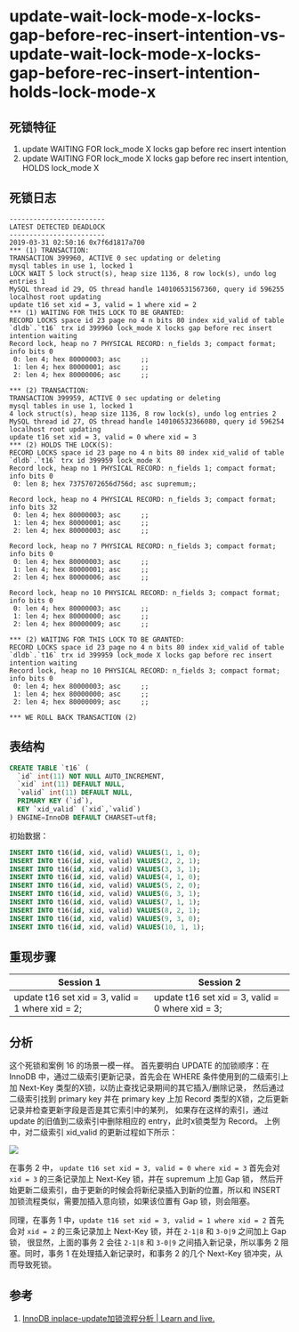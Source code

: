 update-wait-lock-mode-x-locks-gap-before-rec-insert-intention-vs-update-wait-lock-mode-x-locks-gap-before-rec-insert-intention-holds-lock-mode-x
===

## 死锁特征

1. update WAITING FOR lock_mode X locks gap before rec insert intention
2. update WAITING FOR lock_mode X locks gap before rec insert intention, HOLDS lock_mode X

## 死锁日志

```
------------------------
LATEST DETECTED DEADLOCK
------------------------
2019-03-31 02:50:16 0x7f6d1817a700
*** (1) TRANSACTION:
TRANSACTION 399960, ACTIVE 0 sec updating or deleting
mysql tables in use 1, locked 1
LOCK WAIT 5 lock struct(s), heap size 1136, 8 row lock(s), undo log entries 1
MySQL thread id 29, OS thread handle 140106531567360, query id 596255 localhost root updating
update t16 set xid = 3, valid = 1 where xid = 2
*** (1) WAITING FOR THIS LOCK TO BE GRANTED:
RECORD LOCKS space id 23 page no 4 n bits 80 index xid_valid of table `dldb`.`t16` trx id 399960 lock_mode X locks gap before rec insert intention waiting
Record lock, heap no 7 PHYSICAL RECORD: n_fields 3; compact format; info bits 0
 0: len 4; hex 80000003; asc     ;;
 1: len 4; hex 80000001; asc     ;;
 2: len 4; hex 80000006; asc     ;;

*** (2) TRANSACTION:
TRANSACTION 399959, ACTIVE 0 sec updating or deleting
mysql tables in use 1, locked 1
4 lock struct(s), heap size 1136, 8 row lock(s), undo log entries 2
MySQL thread id 27, OS thread handle 140106532366080, query id 596254 localhost root updating
update t16 set xid = 3, valid = 0 where xid = 3
*** (2) HOLDS THE LOCK(S):
RECORD LOCKS space id 23 page no 4 n bits 80 index xid_valid of table `dldb`.`t16` trx id 399959 lock_mode X
Record lock, heap no 1 PHYSICAL RECORD: n_fields 1; compact format; info bits 0
 0: len 8; hex 73757072656d756d; asc supremum;;

Record lock, heap no 4 PHYSICAL RECORD: n_fields 3; compact format; info bits 32
 0: len 4; hex 80000003; asc     ;;
 1: len 4; hex 80000001; asc     ;;
 2: len 4; hex 80000003; asc     ;;

Record lock, heap no 7 PHYSICAL RECORD: n_fields 3; compact format; info bits 0
 0: len 4; hex 80000003; asc     ;;
 1: len 4; hex 80000001; asc     ;;
 2: len 4; hex 80000006; asc     ;;

Record lock, heap no 10 PHYSICAL RECORD: n_fields 3; compact format; info bits 0
 0: len 4; hex 80000003; asc     ;;
 1: len 4; hex 80000000; asc     ;;
 2: len 4; hex 80000009; asc     ;;

*** (2) WAITING FOR THIS LOCK TO BE GRANTED:
RECORD LOCKS space id 23 page no 4 n bits 80 index xid_valid of table `dldb`.`t16` trx id 399959 lock_mode X locks gap before rec insert intention waiting
Record lock, heap no 10 PHYSICAL RECORD: n_fields 3; compact format; info bits 0
 0: len 4; hex 80000003; asc     ;;
 1: len 4; hex 80000000; asc     ;;
 2: len 4; hex 80000009; asc     ;;

*** WE ROLL BACK TRANSACTION (2)
```

## 表结构

```sql
CREATE TABLE `t16` (
  `id` int(11) NOT NULL AUTO_INCREMENT,
  `xid` int(11) DEFAULT NULL,
  `valid` int(11) DEFAULT NULL,
  PRIMARY KEY (`id`),
  KEY `xid_valid` (`xid`,`valid`)
) ENGINE=InnoDB DEFAULT CHARSET=utf8;
```

初始数据：

```sql
INSERT INTO t16(id, xid, valid) VALUES(1, 1, 0);
INSERT INTO t16(id, xid, valid) VALUES(2, 2, 1);
INSERT INTO t16(id, xid, valid) VALUES(3, 3, 1);
INSERT INTO t16(id, xid, valid) VALUES(4, 1, 0);
INSERT INTO t16(id, xid, valid) VALUES(5, 2, 0);
INSERT INTO t16(id, xid, valid) VALUES(6, 3, 1);
INSERT INTO t16(id, xid, valid) VALUES(7, 1, 1);
INSERT INTO t16(id, xid, valid) VALUES(8, 2, 1);
INSERT INTO t16(id, xid, valid) VALUES(9, 3, 0);
INSERT INTO t16(id, xid, valid) VALUES(10, 1, 1);
```

## 重现步骤

| Session 1 | Session 2 |
| --- | --- |
|update t16 set xid = 3, valid = 1 where xid = 2;|update t16 set xid = 3, valid = 0 where xid = 3;|

## 分析
这个死锁和案例 16 的场景一模一样。
首先要明白 UPDATE 的加锁顺序：在 InnoDB 中，通过二级索引更新记录，首先会在 WHERE 条件使用到的二级索引上加 Next-Key 类型的X锁，以防止查找记录期间的其它插入/删除记录，
然后通过二级索引找到 primary key 并在 primary key 上加 Record 类型的X锁，之后更新记录并检查更新字段是否是其它索引中的某列，
如果存在这样的索引，通过 update 的旧值到二级索引中删除相应的 entry，此时x锁类型为 Record。
上例中，对二级索引 xid_valid 的更新过程如下所示：

![](../master/images/16-17.jpeg)

在事务 2 中， `update t16 set xid = 3, valid = 0 where xid = 3` 首先会对 `xid = 3` 的三条记录加上 Next-Key 锁，并在 supremum 上加 Gap 锁，
然后开始更新二级索引，由于更新的时候会将新纪录插入到新的位置，所以和 INSERT 加锁流程类似，需要加插入意向锁，如果该位置有 Gap 锁，则会阻塞。

同理，在事务 1 中，`update t16 set xid = 3, valid = 1 where xid = 2` 首先会对 `xid = 2` 的三条记录加上 Next-Key 锁，并在 `2-1|8` 和 `3-0|9` 之间加上 Gap 锁，
很显然，上面的事务 2 会往 `2-1|8` 和 `3-0|9` 之间插入新记录，所以事务 2 阻塞。同时，事务 1 在处理插入新记录时，和事务 2 的几个 Next-Key 锁冲突，从而导致死锁。

## 参考

1. [InnoDB inplace-update加锁流程分析 | Learn and live.](http://www.gpfeng.com/?p=406)
